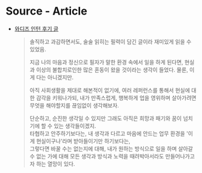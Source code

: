 

# Source - Article



- [와디즈 인턴 후기 글](https://velog.io/@mowinckel/%EC%99%80%EB%94%94%EC%A6%88%EC%97%90%EC%84%9C%EC%9D%98-SW-3%EA%B0%9C%EC%9B%94-I#-%EC%9D%B4%EC%95%BC%EA%B8%B0-%EC%8B%9C%EC%9E%91%EC%A0%84%EC%97%90)

  > 솔직하고 과감하면서도, 술술 읽히는 필력이 담긴 글이라 재미있게 읽을 수 있었음.
  >
  > 지금 나의 마음과 정신으로 필자가 말한 환경 속에서 일을 하게 된다면,
  > 현실과 이상의 불합치로인한 많은 혼동이 왔을 것이라는 생각이 들었다.
  > 물론, 이게 다는 아니겠지만.
  >
  > 아직 사회생활을 제대로 해본적이 없기에, 여러 레퍼런스를 통해서 현실에 대한 감각을 키워나가되,
  > 내가 만족스럽게, 행복하게 업을 영위하며 살아가려면 무엇을 해야할지를 끊임없이 생각해보자.
  >
  > 단순하고, 순진한 생각일 수 있지만 그래도 아직은 희망과 패기와 꿈이 넘치기에 할 수 있는 생각들이겠지.  
  > 타협하고 안주하기보다는, 내 생각과 다르고 마음에 안드는 업무 환경을 '이게 현실이구나'라며 받아들이기만 하기보다는,   
  > 그렇다면 바꿀 수는 없는지에 대해, 내가 원하는 방식으로 일을 하며 살아갈수 없는 가에 대해 모든 생각과 방식과 노력을 때려박아서라도 만들어나가고자 하는 열망이 있다.